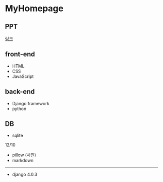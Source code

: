 # MyHomepage

## PPT
[링크](https://www.canva.com/design/DAFUycs4-Dc/Bbk8gYR5pgicxULz0LsPKA/view?utm_content=DAFUycs4-Dc&utm_campaign=designshare&utm_medium=link&utm_source=publishsharelink)

## front-end
- HTML
- CSS
- JavaScript

## back-end
- Django framework
- python

## DB
- sqlite

12/10
- pillow (사진)
- markdown
- --
- django 4.0.3
